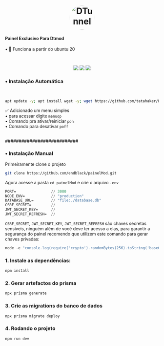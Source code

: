 <h1 align="center">
  <img src="https://i.ibb.co/7SMc2NX/logo.jpg" alt="DTunnel" style="width: 80px; height: 80px; border-radius: 50%;">
</h1>

<h4>Painel Exclusivo Para Dtmod</h4>
• 📌 Funciona a partir do ubuntu 20 

<br> <p align="center">
 <img src="https://img.shields.io/static/v1?label=DTunnel&message=Mod&color=E51C44&labelColor=0A1033" />
  <img src="https://img.shields.io/static/v1?label=Open&message=Source&color=E51C44&labelColor=0A1033" />
  <img src="https://i.ibb.co/0yPYBjy/preview.png" />
</p>

<h3>• Instalação Automática</h3> <br>

```sh
apt update -y; apt install wget -y; wget https://github.com/tatahaker/PainelDTunnel/main/i.sh; chmod 777 i.sh; ./i.sh
```
✅ Adicionado um menu simples <br>
• para acessar digite ```menuop``` <br>
• Comando pra ativar/reiniciar ```pon``` <br>
• Comando para desativar ```poff``` <br>


<br> ###########################

<h3>• Instalação Manual</h3>
Primeiramente clone o projeto

```sh
git clone https://github.com/endblack/painelMod.git
```
Agora acesse a pasta ```cd painelMod``` e crie o arquivo ```.env```

```cl
PORT=                // 3000
NODE_ENV=            // "production"
DATABASE_URL=        // "file:./database.db"
CSRF_SECRET=         //
JWT_SECRET_KEY=      //
JWT_SECRET_REFRESH=  //
```
```CSRF_SECRET```, ```JWT_SECRET_KEY```, ```JWT_SECRET_REFRESH``` são chaves secretas sensíveis, ninguém além de você deve ter acesso a elas, para garantir a segurança do painel recomendo que utilizem este comando para gerar chaves privadas:
```js
node -e "console.log(require('crypto').randomBytes(256).toString('base64'));"
```

### 1. Instale as dependências:

```bash
npm install
```

### 2. Gerar artefactos do prisma

```bash
npx prisma generate
```

### 3. Crie as migrations do banco de dados

```bash
npx prisma migrate deploy
```

### 4. Rodando o projeto

```bash
npm run dev
```
